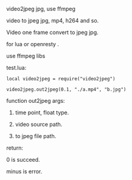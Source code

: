 video2jpeg jpg, use ffmpeg

video to jpeg jpg, mp4, h264 and so.

Video one frame convert to jpeg jpg.

for lua or openresty .

use ffmpeg libs

test.lua:

	local video2jpeg = require("video2jpeg")

	video2jpeg.out2jpeg(0.1, "./a.mp4", "b.jpg")

function out2jpeg args:

1. time point, float type.

2. video source path.

3. to jpeg file path.

return:

0 is succeed.

minus is error.

